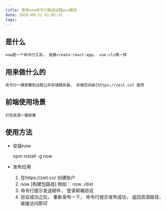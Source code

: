 ```yaml
---
title: 使用now命令行推送远程oss服务
date: 2018-09-22 01:02:37
tags:
---
```

## 是什么

    now是一个命令行工具， 就像create-react-app， vue-cli等一样

## 用来做什么的

    命令行一键部署到远程公共存储服务器， 存储空间由[https://zeit.co] 提供

## 前端使用场景

    打包资源一键部署

## 使用方法

- 安装now

    npm install -g now

- 发布应用

    1. 在https://zeit.co/ 创建账户
    2. now [构建包路径]
        例如： now ./dist
    3. 命令行提示发送邮件， 登录邮箱验证
    4. 验证成功之后， 重新发布一下， 命令行提示发布成功， 返回资源路径， 直接访问即可


    
